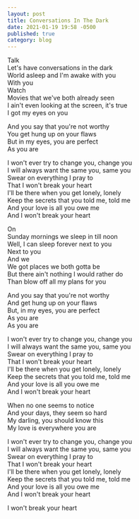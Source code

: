```yaml
---
layout: post
title: Conversations In The Dark
date: 2021-01-19 19:58 -0500
published: true
category: blog
---
```

Talk\
Let's have conversations in the dark\
World asleep and I'm awake with you\
With you\
Watch\
Movies that we've both already seen\
I ain't even looking at the screen, it's true\
I got my eyes on you

And you say that you're not worthy\
You get hung up on your flaws\
But in my eyes, you are perfect\
As you are

I won't ever try to change you, change you\
I will always want the same you, same you\
Swear on everything I pray to\
That I won't break your heart\
I'll be there when you get lonely, lonely\
Keep the secrets that you told me, told me\
And your love is all you owe me\
And I won't break your heart

On\
Sunday mornings we sleep in till noon\
Well, I can sleep forever next to you\
Next to you\
And we\
We got places we both gotta be\
But there ain't nothing I would rather do\
Than blow off all my plans for you

And you say that you're not worthy\
And get hung up on your flaws\
But, in my eyes, you are perfect\
As you are\
As you are

I won't ever try to change you, change you\
I will always want the same you, same you\
Swear on everything I pray to\
That I won't break your heart\
I'll be there when you get lonely, lonely\
Keep the secrets that you told me, told me\
And your love is all you owe me\
And I won't break your heart

When no one seems to notice\
And your days, they seem so hard\
My darling, you should know this\
My love is everywhere you are

I won't ever try to change you, change you\
I will always want the same you, same you\
Swear on everything I pray to\
That I won't break your heart\
I'll be there when you get lonely, lonely\
Keep the secrets that you told me, told me\
And your love is all you owe me\
And I won't break your heart

I won't break your heart